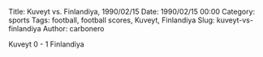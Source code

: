 Title: Kuveyt vs. Finlandiya, 1990/02/15
Date: 1990/02/15 00:00
Category: sports
Tags: football, football scores, Kuveyt, Finlandiya
Slug: kuveyt-vs-finlandiya
Author: carbonero


Kuveyt 0 - 1 Finlandiya
